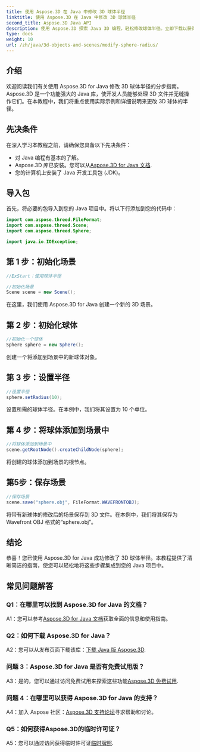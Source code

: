 ```yaml
---
title: 使用 Aspose.3D 在 Java 中修改 3D 球体半径
linktitle: 使用 Aspose.3D 在 Java 中修改 3D 球体半径
second_title: Aspose.3D Java API
description: 使用 Aspose.3D 探索 Java 3D 编程，轻松修改球体半径。立即下载以获得无缝的 3D 开发体验。
type: docs
weight: 10
url: /zh/java/3d-objects-and-scenes/modify-sphere-radius/
---
```

## 介绍

欢迎阅读我们有关使用 Aspose.3D for Java 修改 3D 球体半径的分步指南。 Aspose.3D 是一个功能强大的 Java 库，使开发人员能够处理 3D 文件并无缝操作它们。在本教程中，我们将重点使用实际示例和详细说明来更改 3D 球体的半径。

## 先决条件

在深入学习本教程之前，请确保您具备以下先决条件：

- 对 Java 编程有基本的了解。
-  Aspose.3D 库已安装。您可以从[Aspose.3D for Java 文档](https://reference.aspose.com/3d/java/).
- 您的计算机上安装了 Java 开发工具包 (JDK)。

## 导入包

首先，将必要的包导入到您的 Java 项目中。将以下行添加到您的代码中：

```java
import com.aspose.threed.FileFormat;
import com.aspose.threed.Scene;
import com.aspose.threed.Sphere;

import java.io.IOException;
```

## 第 1 步：初始化场景

```java
//ExStart：使用球体半径

//初始化场景
Scene scene = new Scene();
```

在这里，我们使用 Aspose.3D for Java 创建一个新的 3D 场景。

## 第 2 步：初始化球体

```java
//初始化一个球体
Sphere sphere = new Sphere();
```

创建一个将添加到场景中的新球体对象。

## 第 3 步：设置半径

```java
//设置半径
sphere.setRadius(10);
```

设置所需的球体半径。在本例中，我们将其设置为 10 个单位。

## 第 4 步：将球体添加到场景中

```java
//将球体添加到场景中
scene.getRootNode().createChildNode(sphere);
```

将创建的球体添加到场景的根节点。

## 第5步：保存场景

```java
//保存场景
scene.save("sphere.obj", FileFormat.WAVEFRONTOBJ);
```

将带有新球体的修改后的场景保存到 3D 文件。在本例中，我们将其保存为 Wavefront OBJ 格式的“sphere.obj”。

## 结论

恭喜！您已使用 Aspose.3D for Java 成功修改了 3D 球体半径。本教程提供了清晰简洁的指南，使您可以轻松地将这些步骤集成到您的 Java 项目中。

## 常见问题解答

### Q1：在哪里可以找到 Aspose.3D for Java 的文档？

 A1：您可以参考[Aspose.3D for Java 文档](https://reference.aspose.com/3d/java/)获取全面的信息和使用指南。

### Q2：如何下载 Aspose.3D for Java？

 A2：您可以从发布页面下载该库：[下载 Java 版 Aspose.3D](https://releases.aspose.com/3d/java/).

### 问题 3：Aspose.3D for Java 是否有免费试用版？

 A3：是的，您可以通过访问免费试用来探索这些功能[Aspose.3D 免费试用](https://releases.aspose.com/).

### 问题 4：在哪里可以获得 Aspose.3D for Java 的支持？

 A4：加入 Aspose 社区：[Aspose.3D 支持论坛](https://forum.aspose.com/c/3d/18)寻求帮助和讨论。

### Q5：如何获得Aspose.3D的临时许可证？

 A5：您可以通过访问获得临时许可证[临时牌照](https://purchase.aspose.com/temporary-license/).